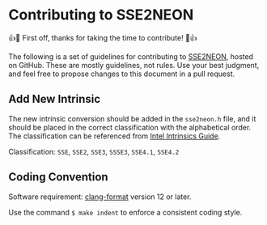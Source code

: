 # Contributing to SSE2NEON

:+1::tada: First off, thanks for taking the time to contribute! :tada::+1:

The following is a set of guidelines for contributing to [SSE2NEON](https://github.com/DLTcollab/sse2neon),
hosted on GitHub. These are mostly guidelines, not rules. Use your best
judgment, and feel free to propose changes to this document in a pull request.

## Add New Intrinsic

The new intrinsic conversion should be added in the `sse2neon.h` file,
and it should be placed in the correct classification with the alphabetical order.
The classification can be referenced from [Intel Intrinsics Guide](https://software.intel.com/sites/landingpage/IntrinsicsGuide/#).

Classification: `SSE`, `SSE2`, `SSE3`, `SSSE3`, `SSE4.1`, `SSE4.2`

## Coding Convention

Software requirement: [clang-format](https://clang.llvm.org/docs/ClangFormat.html) version 12 or later.

Use the command `$ make indent` to enforce a consistent coding style.
